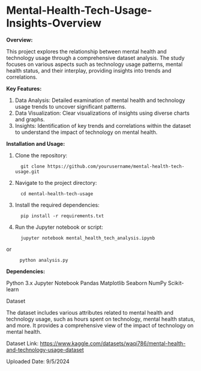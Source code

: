 # Mental-Health-Tech-Usage-Insights-Overview

**Overview:**

This project explores the relationship between mental health and technology usage through a comprehensive dataset analysis. The study focuses on various aspects such as technology usage patterns, mental health status, and their interplay, providing insights into trends and correlations.

**Key Features:**

1. Data Analysis: Detailed examination of mental health and technology usage trends to uncover significant patterns.
2. Data Visualization: Clear visualizations of insights using diverse charts and graphs.
3. Insights: Identification of key trends and correlations within the dataset to understand the impact of technology on mental health.

**Installation and Usage:**

1. Clone the repository:


         git clone https://github.com/yourusername/mental-health-tech-usage.git


2. Navigate to the project directory:


         cd mental-health-tech-usage


3. Install the required dependencies:


         pip install -r requirements.txt


4. Run the Jupyter notebook or script:


         jupyter notebook mental_health_tech_analysis.ipynb


or


         python analysis.py



**Dependencies:**

Python 3.x
Jupyter Notebook
Pandas
Matplotlib
Seaborn
NumPy
Scikit-learn


Dataset

The dataset includes various attributes related to mental health and technology usage, such as hours spent on technology, mental health status, and more. It provides a comprehensive view of the impact of technology on mental health.

Dataset Link: https://www.kaggle.com/datasets/waqi786/mental-health-and-technology-usage-dataset

Uploaded Date: 9/5/2024
